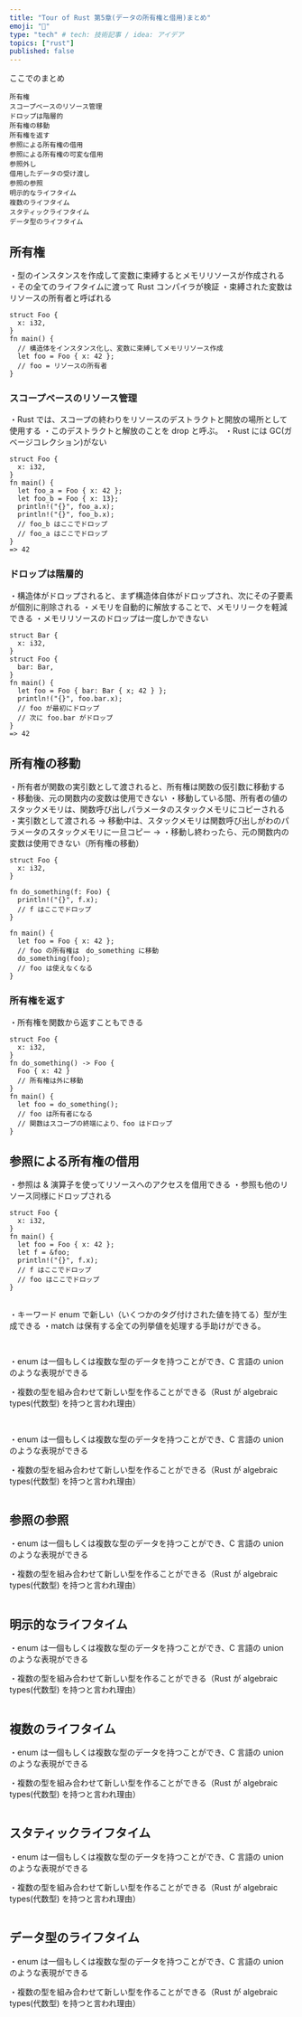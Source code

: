 ```yaml
---
title: "Tour of Rust 第5章(データの所有権と借用)まとめ"
emoji: "🐥"
type: "tech" # tech: 技術記事 / idea: アイデア
topics: ["rust"]
published: false
---
```


ここでのまとめ

```
所有権
スコープベースのリソース管理
ドロップは階層的
所有権の移動
所有権を返す
参照による所有権の借用
参照による所有権の可変な借用
参照外し
借用したデータの受け渡し
参照の参照
明示的なライフタイム
複数のライフタイム
スタティックライフタイム
データ型のライフタイム

```

## 所有権

・型のインスタンスを作成して変数に束縛するとメモリリソースが作成される
・その全てのライフタイムに渡って Rust コンパイラが検証
・束縛された変数はリソースの所有者と呼ばれる

```
struct Foo {
  x: i32,
}
fn main() {
  // 構造体をインスタンス化し、変数に束縛してメモリリソース作成
  let foo = Foo { x: 42 };
  // foo = リソースの所有者
}
```

### スコープベースのリソース管理

・Rust では、スコープの終わりをリソースのデストラクトと開放の場所として使用する
・このデストラクトと解放のことを drop と呼ぶ。
・Rust には GC(ガベージコレクション)がない

```
struct Foo {
  x: i32,
}
fn main() {
  let foo_a = Foo { x: 42 };
  let foo_b = Foo { x: 13};
  println!("{}", foo_a.x);
  println!("{}", foo_b.x);
  // foo_b はここでドロップ
  // foo_a はここでドロップ
}
=> 42
```

### ドロップは階層的

・構造体がドロップされると、まず構造体自体がドロップされ、次にその子要素が個別に削除される
・メモリを自動的に解放することで、メモリリークを軽減できる
・メモリリソースのドロップは一度しかできない

```
struct Bar {
  x: i32,
}
struct Foo {
  bar: Bar,
}
fn main() {
  let foo = Foo { bar: Bar { x; 42 } };
  println!("{}", foo.bar.x);
  // foo が最初にドロップ
  // 次に foo.bar がドロップ
}
=> 42
```

## 所有権の移動

・所有者が関数の実引数として渡されると、所有権は関数の仮引数に移動する
・移動後、元の関数内の変数は使用できない
・移動している間、所有者の値のスタックメモリは、関数呼び出しパラメータのスタックメモリにコピーされる
・実引数として渡される →
移動中は、スタックメモリは関数呼び出しがわのパラメータのスタックメモリに一旦コピー →
・移動し終わったら、元の関数内の変数は使用できない（所有権の移動）

```
struct Foo {
  x: i32,
}

fn do_something(f: Foo) {
  println!("{}", f.x);
  // f はここでドロップ
}

fn main() {
  let foo = Foo { x: 42 };
  // foo の所有権は　do_something に移動
  do_something(foo);
  // foo は使えなくなる
}
```

### 所有権を返す

・所有権を関数から返すこともできる

```
struct Foo {
  x: i32,
}
fn do_something() -> Foo {
  Foo { x: 42 }
  // 所有権は外に移動
}
fn main() {
  let foo = do_something();
  // foo は所有者になる
  // 関数はスコープの終端により、foo はドロップ
}
```

## 参照による所有権の借用

・参照は & 演算子を使ってリソースへのアクセスを借用できる
・参照も他のリソース同様にドロップされる

```
struct Foo {
  x: i32,
}
fn main() {
  let foo = Foo { x: 42 };
  let f = &foo;
  println!("{}", f.x);
  // f はここでドロップ
  // foo はここでドロップ
}
```

##

・キーワード enum で新しい（いくつかのタグ付けされた値を持てる）型が生成できる
・match は保有する全ての列挙値を処理する手助けができる。

```

```

##

・enum は一個もしくは複数な型のデータを持つことができ、C 言語の union のような表現ができる

・複数の型を組み合わせて新しい型を作ることができる（Rust が algebraic types(代数型) を持つと言われ理由）

```

```

##

・enum は一個もしくは複数な型のデータを持つことができ、C 言語の union のような表現ができる

・複数の型を組み合わせて新しい型を作ることができる（Rust が algebraic types(代数型) を持つと言われ理由）

```

```

## 参照の参照

・enum は一個もしくは複数な型のデータを持つことができ、C 言語の union のような表現ができる

・複数の型を組み合わせて新しい型を作ることができる（Rust が algebraic types(代数型) を持つと言われ理由）

```

```

## 明示的なライフタイム

・enum は一個もしくは複数な型のデータを持つことができ、C 言語の union のような表現ができる

・複数の型を組み合わせて新しい型を作ることができる（Rust が algebraic types(代数型) を持つと言われ理由）

```

```

## 複数のライフタイム

・enum は一個もしくは複数な型のデータを持つことができ、C 言語の union のような表現ができる

・複数の型を組み合わせて新しい型を作ることができる（Rust が algebraic types(代数型) を持つと言われ理由）

```

```

## スタティックライフタイム

・enum は一個もしくは複数な型のデータを持つことができ、C 言語の union のような表現ができる

・複数の型を組み合わせて新しい型を作ることができる（Rust が algebraic types(代数型) を持つと言われ理由）

```

```

## データ型のライフタイム

・enum は一個もしくは複数な型のデータを持つことができ、C 言語の union のような表現ができる

・複数の型を組み合わせて新しい型を作ることができる（Rust が algebraic types(代数型) を持つと言われ理由）

```

```
